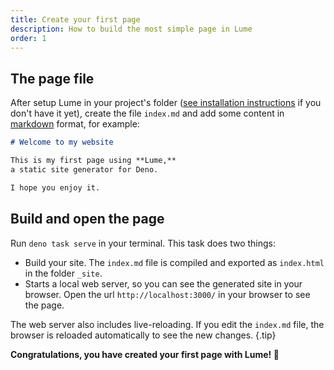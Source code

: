 ```yaml
---
title: Create your first page
description: How to build the most simple page in Lume
order: 1
---
```


## The page file

After setup Lume in your project's folder
([see installation instructions](../overview/installation.md) if you don't have
it yet), create the file `index.md` and add some content in
[markdown](https://en.wikipedia.org/wiki/Markdown) format, for example:

<lume-code>

```md {title="index.md"}
# Welcome to my website

This is my first page using **Lume,**
a static site generator for Deno.

I hope you enjoy it.
```

</lume-code>

## Build and open the page

Run `deno task serve` in your terminal. This task does two things:

- Build your site. The `index.md` file is compiled and exported as `index.html`
  in the folder `_site`.
- Starts a local web server, so you can see the generated site in your browser.
  Open the url `http://localhost:3000/` in your browser to see the page.

The web server also includes live-reloading. If you edit the `index.md` file, the
browser is reloaded automatically to see the new changes. {.tip}

**Congratulations, you have created your first page with Lume! 🎉**
